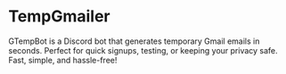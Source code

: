 # TempGmailer
GTempBot is a Discord bot that generates temporary Gmail emails in seconds. Perfect for quick signups, testing, or keeping your privacy safe. Fast, simple, and hassle-free!
